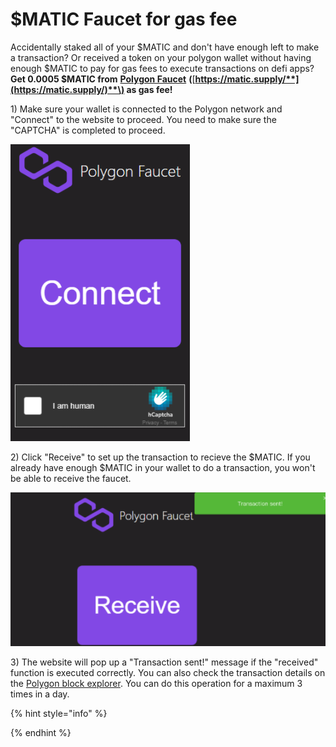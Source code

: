 # $MATIC Faucet for gas fee

Accidentally staked all of your $MATIC and don't have enough left to make a transaction? Or received a token on your polygon wallet without having enough $MATIC to pay for gas fees to execute transactions on defi apps? **Get 0.0005 $MATIC from** [**Polygon Faucet**](https://matic.supply/) **\(**[**https://matic.supply/**](https://matic.supply/)**\) as gas fee!**

1\) Make sure your wallet is connected to the Polygon network and "Connect" to the website to proceed. You need to make sure the "CAPTCHA" is completed to proceed.

![](../../.gitbook/assets/image%20%289%29.png)

2\) Click "Receive" to set up the transaction to recieve the $MATIC. If you already have enough $MATIC  in your wallet to do a transaction, you won't be able to receive the faucet.

![](../../.gitbook/assets/image%20%2815%29.png)



3\) The website will pop up a "Transaction sent!" message if the "received" function is executed correctly. You can also check the transaction details on the [Polygon block explorer](https://explorer.matic.network/). You can do this operation for a maximum 3 times in a day. 

{% hint style="info" %}

{% endhint %}

